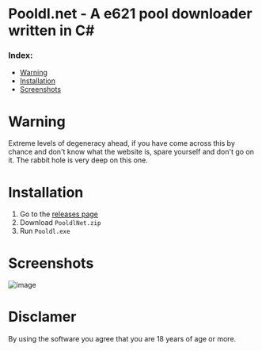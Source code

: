 # Pooldl.net - A e621 pool downloader written in C#


### Index:
- [Warning](#warning)
- [Installation](#installation)
- [Screenshots](#screenshots)

# Warning
Extreme levels of degeneracy ahead, if you have come across this by chance and don't know what the website is, spare yourself and don't go on it. The rabbit hole is very deep on this one.

# Installation

1. Go to the [releases page](Pooldl.net/releases)
2. Download `PooldlNet.zip`
3. Run `Pooldl.exe`

# Screenshots
![image](https://user-images.githubusercontent.com/30276916/219872664-8e2a13a1-68ba-424a-8f20-55843f24e814.png)

# Disclamer
By using the software you agree that you are 18 years of age or more.
